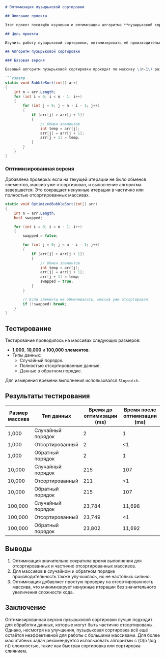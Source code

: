 ```markdown
# Оптимизация пузырьковой сортировки

## Описание проекта

Этот проект посвящён изучению и оптимизации алгоритма **пузырьковой сортировки** для повышения производительности при работе с массивами данных. В ходе работы реализованы две версии алгоритма: базовая и оптимизированная. Производительность алгоритмов сравнивалась на массивах разного размера и структуры.

## Цель проекта

Изучить работу пузырьковой сортировки, оптимизировать её производительность и провести сравнительный анализ времени выполнения до и после оптимизации.

## Алгоритм пузырьковой сортировки

### Базовая версия

Базовый алгоритм пузырьковой сортировки проходит по массиву \(n-1\) раз, сравнивая попарно соседние элементы. Если предыдущий элемент больше следующего, они меняются местами.

```csharp
static void BubbleSort(int[] arr)
{
    int n = arr.Length;
    for (int i = 0; i < n - 1; i++)
    {
        for (int j = 0; j < n - i - 1; j++)
        {
            if (arr[j] > arr[j + 1])
            {
                // Обмен элементов
                int temp = arr[j];
                arr[j] = arr[j + 1];
                arr[j + 1] = temp;
            }
        }
    }
}

```

### Оптимизированная версия

Добавлена проверка: если на текущей итерации не было обменов элементов, массив уже отсортирован, и выполнение алгоритма завершается. Это сокращает ненужные итерации в частично или полностью отсортированных массивах.

```csharp
static void OptimizedBubbleSort(int[] arr)
{
    int n = arr.Length;
    bool swapped;

    for (int i = 0; i < n - 1; i++)
    {
        swapped = false;

        for (int j = 0; j < n - i - 1; j++)
        {
            if (arr[j] > arr[j + 1])
            {
                // Обмен элементов
                int temp = arr[j];
                arr[j] = arr[j + 1];
                arr[j + 1] = temp;
                swapped = true;
            }
        }

        // Если элементы не обменивались, массив уже отсортирован
        if (!swapped) break;
    }
}

```

## Тестирование

Тестирование проводилось на массивах следующих размеров:
- **1,000**, **10,000** и **100,000 элементов**.
- Типы данных:
  - Случайный порядок.
  - Полностью отсортированные данные.
  - Данные в обратном порядке.

Для измерения времени выполнения использовался `Stopwatch`.

## Результаты тестирования

| Размер массива | Тип данных         | Время до оптимизации (ms) | Время после оптимизации (ms) |
|----------------|--------------------|---------------------------|------------------------------|
| 1,000          | Случайный порядок  | 2                         | 1                            |
| 1,000          | Отсортированный    | 2                         | <1                           |
| 1,000          | Обратный порядок   | 2                         | 1                            |
| 10,000         | Случайный порядок  | 215                       | 107                          |
| 10,000         | Отсортированный    | 211                       | <1                           |
| 10,000         | Обратный порядок   | 215                       | 107                          |
| 100,000        | Случайный порядок  | 23,784                    | 11,698                       |
| 100,000        | Отсортированный    | 23,749                    | <1                           |
| 100,000        | Обратный порядок   | 23,802                    | 11,692                       |

## Выводы

1. Оптимизация значительно сократила время выполнения для отсортированных и частично отсортированных массивов.
2. Для массивов в случайном и обратном порядке производительность также улучшилась, но не настолько сильно.
3. Оптимизация добавляет простую проверку на отсортированность массива, что минимизирует ненужные итерации без значительного увеличения сложности кода.

## Заключение

Оптимизированная версия пузырьковой сортировки лучше подходит для обработки данных, которые могут быть частично отсортированы. Однако, несмотря на улучшения, пузырьковая сортировка всё ещё остаётся неэффективной для работы с большими массивами. Для более масштабных задач рекомендуется использовать алгоритмы с \(O(n \log n)\) сложностью, такие как быстрая сортировка или сортировка слиянием.




